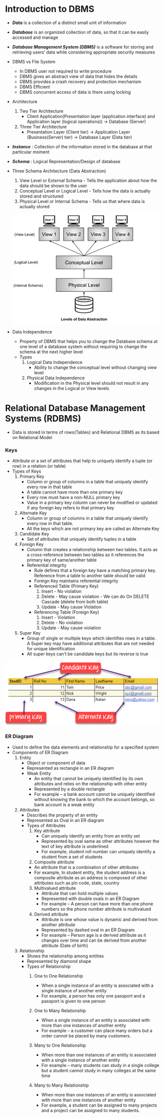 # Introduction to DBMS
- ***Data*** is a collection of a distinct small unit of information
- ***Database*** is an organized collection of data, so that it can be easily accessed and manage
- ***Database Management System (DBMS)*** is a software for storing and retrieving users’ data while considering appropriate security measures
- DBMS vs File System
    - In DBMS user not required to write procedure
    - DBMS gives an abstract view of data that hides the details
    - DBMS provides a crash recovery and protection mechanism
    - DBMS Efficient
    - DBMS concurrent access of data is there using locking
- Architecture
    1. Two Tier Architecture
        - Client Application(Presentation layer (application interface) and Application layer (logical operations)) -> Database (Server)
    2. Three Tier Architecture
        - Presentation Layer (Client tier) -> Application Layer (Business(Server) tier) -> Database Layer (Data tier)
- ***Instance*** : Collection of the information stored in the database at that particular moment
- ***Schema*** : Logical Representation/Design of database
- Three Schema Architecture (Data Abstraction)
    1. View Level or External Schema - Tells the application about how the data should be shown to the user
    2. Conceptual Level or Logical Level - Tells how the data is actually stored and structured
    3. Physical Level or Internal Schema - Tells us that where data is actually stored

    ![Three Level Schema](/assets/DBMS/Introduction_3LevelSchema.jpg)

- Data Independence
    - Property of DBMS that helps you to change the Database schema at one level of a database system without requiring to change the schema at the next higher level
    - Types
        1. Logical Data Independence
            - Ability to change the conceptual level without changing view level
        2. Physical Data Independence
            - Modification in the Physical level should not result in any changes in the Logical or View levels

# Relational Database Management Systems (RDBMS)
- Data is stored in terms of rows(Tables) and Relational DBMS as its based on Relational Model

### Keys
- Attribute or a set of attributes that help to uniquely identify a tuple (or row) in a relation (or table)
- Types of Keys
    1. Primary Key
        - Column or group of columns in a table that uniquely identify every row in that table
        - A table cannot have more than one primary key
        - Every row must have a non-NULL primary key
        - Value in a primary key column can never be modified or updated if any foreign key refers to that primary key
    2. Alternate Key
        - Column or group of columns in a table that uniquely identify every row in that table.
        - All the keys which are not primary key are called an Alternate Key
    3. Candidate Key
        - Set of attributes that uniquely identify tuples in a table
    4. Foreign Key 
        - Column that creates a relationship between two tables. It acts as a cross-reference between two tables as it references the primary key of same/another table
        - Referential integrity
            - Rule defines that a foreign key have a matching primary key. Reference from a table to another table should be valid
            - Foreign Key maintains referential integrity 
            - Referenced Table (Primary Key)
                1. Insert - No violation
                2. Delete - May cause violation
                          - We can do On DELETE Cascade (delete from both table)
                3. Update - May cause Violation
            - Referencing Table (Foreign Key)
                1. Insert - Violation
                2. Delete - No violation
                3. Update - May cause violation
    5. Super Key
        - Group of single or multiple keys which identifies rows in a table. A Super key may have additional attributes that are not needed for unique identification
        - All super keys can’t be candidate keys but its reverse is true
        
![Keys Ex1](/assets/DBMS/Keys_Ex1.png)

### ER Diagram
- Used to define the data elements and relationship for a specified system
- Components of ER Diagram
    1. Entity
        - Object or component of data
        - Represented as rectangle in an ER diagram
        - Weak Entity
            - An entity that cannot be uniquely identified by its own attributes and relies on the relationship with other entity
            - Represented by a double rectangle
            - For example – a bank account cannot be uniquely identified without knowing the bank to which the account belongs, so bank account is a weak entity
    2. Attributes
        - Describes the property of an entity
        - Represented as Oval in an ER diagram
        - Types of Attributes
            1. Key attribute
                - Can uniquely identify an entity from an entity set
                - Represented by oval same as other attributes however the text of key attribute is underlined
                - For example, student roll number can uniquely identify a student from a set of students
            2. Composite attribute 
            - An attribute that is a combination of other attributes
            - For example, In student entity, the student address is a composite attribute as an address is composed of other attributes such as pin code, state, country
            3. Multivalued attribute
                - Attribute that can hold multiple values 
                - Represented with double ovals in an ER Diagram
                - For example – A person can have more than one phone numbers so the phone number attribute is multivalued
            4. Derived attribute
                - Attribute is one whose value is dynamic and derived from another attribute
                - Represented by dashed oval in an ER Diagram
                - For example – Person age is a derived attribute as it changes over time and can be derived from another attribute (Date of birth)
    3. Relationship
        - Shows the relationship among entities
        - Represented by diamond shape
        - Types of Relationship
            1. One to One Relationship
                - When a single instance of an entity is associated with a single instance of another entity
                - For example, a person has only one passport and a passport is given to one person
            2. One to Many Relationship
                - When a single instance of an entity is associated with more than one instances of another entity
                - For example – a customer can place many orders but a order cannot be placed by many customers.
            3. Many to One Relationship
                - When more than one instances of an entity is associated with a single instance of another entity
                - For example – many students can study in a single college but a student cannot study in many colleges at the same time

            4. Many to Many Relationship
                - When more than one instances of an entity is associated with more than one instances of another entity
                - For example, a student can be assigned to many projects and a project can be assigned to many students.

